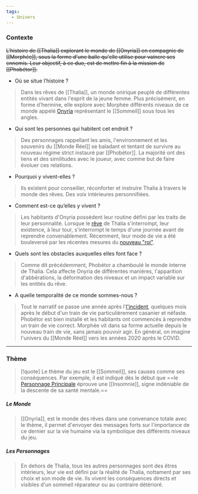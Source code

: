 ```yaml
---
tags:
  - Univers
---
```

### Contexte

~~L'histoire de [[Thalia]] explorant le monde de [[Onyria]] en compagnie de [[Morphée]], sous la forme d'une balle qu'elle utilise pour vaincre ses ennemis. Leur objectif, à ce duo, est de mettre fin à la mission de [[Phobétor]].~~

- Où se situe l’histoire ? 

> Dans les rêves de [[Thalia]], un monde onirique peuplé de différentes entités vivant dans l'esprit de la jeune femme. Plus précisément, en forme d'hermine, elle explore avec Morphée différents niveaux de ce monde appelé [Onyria](Onyria) représentant le [[Sommeil]] sous tous les angles.

- Qui sont les personnes qui habitent cet endroit ? 

> Des personnages rappellant les amis, l'environnement et les souvenirs du [[Monde Réel]] se baladant et tentant de survivre au nouveau régime strict instauré par [[Phobétor]]. La majorité ont des liens et des similitudes avec le joueur, avec comme but de faire évoluer ces relations.

- Pourquoi y vivent-elles ? 

> Ils existent pour conseiller, réconforter et instruire Thalia à travers le monde des rêves. Des voix intérieures personnifiées.

- Comment est-ce qu’elles y vivent ? 

> Les habitants d'Onyria possèdent leur routine défini par les traits de leur personnalité. Lorsque le [rêve](Onyria) de Thalia s'interrompt, leur existence, à leur tour, s'interrompt le temps d'une journée avant de reprendre convenablement. Récemment, leur mode de vie a été bouleversé par les récentes mesures du [nouveau "roi"](Phobétor). 

- Quels sont les obstacles auxquelles elles font face ? 

> Comme dit précédemment, Phobétor a chamboulé le monde interne de Thalia. Cela affecte Onyria de différentes manières, l'apparition d'abbérations, la déformation des niveaux et un impact variable sur les entités du rêve.

- A quelle temporalité de ce monde sommes-nous ?

> Tout le narratif se passe une année après l'[l'incident](Traumatisme), quelques mois après le début d'un train de vie particulièrement casanier et néfaste. Phobétor est bien installé et les habitants ont commencés à reprendre un train de vie correct. Morphée vit dans sa forme actuelle depuis le nouveau train de vie, sans jamais pouvoir agir. En général, on imagine l'univers du [[Monde Réel]] vers les années 2020 après le COVID. 

---
### Thème

> [!quote]
> Le thème du jeu est le [[Sommeil]], ses causes comme ses conséquences. Par exemple, il est indiqué dès le début que ==le [Personnage Principale](Thalia) éprouve une [[Insomnie]], signe indéniable de la descente de sa santé mentale.== 

##### Le Monde

> [[Onyria]], est le monde des rêves dans une convenance totale avec le thème, il permet d'envoyer des messages forts sur l'importance de ce dernier sur la vie humaine via la symbolique des différents niveaux du jeu.

##### Les Personnages

> En dehors de Thalia, tous les autres personnages sont des êtres intérieurs, leur vie est défini par la réalité de Thalia, nottament par ses choix et son mode de vie. Ils vivent les conséquences directs et visibles d'un sommeil réparateur ou au contraire détérioré.